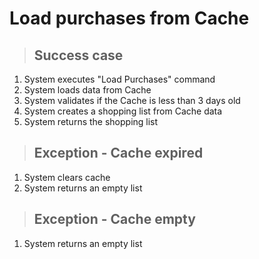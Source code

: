 # Load purchases from Cache

> ## Success case
1. System executes "Load Purchases" command
2. System loads data from Cache
3. System validates if the Cache is less than 3 days old
4. System creates a shopping list from Cache data
5. System returns the shopping list

> ## Exception - Cache expired
1. System clears cache
2. System returns an empty list

> ## Exception - Cache empty
1. System returns an empty list